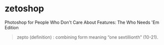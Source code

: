 # zetoshop
Photoshop for People Who Don't Care About Features: The Who Needs 'Em Edition
> zepto (definition) : combining form meaning “one sextillionth” (10-21).
